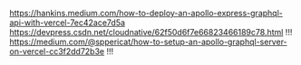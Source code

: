 https://hankins.medium.com/how-to-deploy-an-apollo-express-graphql-api-with-vercel-7ec42ace7d5a
https://devpress.csdn.net/cloudnative/62f50d6f7e66823466189c78.html
!!! https://medium.com/@sppericat/how-to-setup-an-apollo-graphql-server-on-vercel-cc3f2dd72b3e !!!
